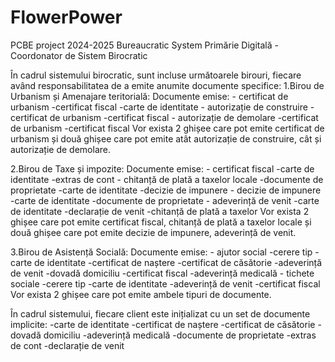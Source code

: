 # FlowerPower
PCBE project 2024-2025 Bureaucratic System
Primărie Digitală - Coordonator de Sistem Birocratic

  În cadrul sistemului birocratic, sunt incluse următoarele birouri, fiecare având responsabilitatea de a emite anumite documente specifice:
1.Birou de Urbanism și Amenajare teritorială:
      Documente emise: - certificat de urbanism
                               -certificat fiscal
                               -carte de identitate
                       - autorizație de construire
                               -certificat de urbanism
                               -certificat fiscal
                       - autorizație de demolare
                               -certificat de urbanism
                               -certificat fiscal
      Vor exista 2 ghișee care pot emite certificat de urbanism și două ghișee care pot emite atât autorizație de construire, cât și autorizație de demolare.   


2.Birou de Taxe și impozite:
       Documente emise: - certificat fiscal
                                -carte de identitate
                                -extras de cont
                        - chitanță de plată a taxelor locale
                                -documente de proprietate
                                -carte de identitate
                                -decizie de impunere
                        - decizie de impunere
                                -carte de identitate
                                -documente de proprietate
                        - adeverință de venit
                                -carte de identitate
                                -declarație de venit
                                -chitanță de plată a taxelor
       Vor exista 2 ghișee care pot emite certificat fiscal, chitanță de plată a taxelor locale și două ghișee care pot emite decizie de impunere, adeverință de venit.

3.Birou de Asistență Socială:
      Documente emise: - ajutor social
                                -cerere tip
                                -carte de identitate
                                -certificat de naștere
                                -certificat de căsătorie
                                -adeverință de venit
                                -dovadă domiciliu
                                -certificat fiscal
                                -adeverință medicală
                       - tichete sociale
                                -cerere tip
                                -carte de identitate
                                -adeverință de venit
                                -certificat fiscal
       Vor exista 2 ghișee care pot emite ambele tipuri de documente.
   
În cadrul sistemului, fiecare client este inițializat cu un set de documente implicite:
                      -carte de identitate
                      -certificat de naștere
                      -certificat de căsătorie
                      -dovadă domiciliu
                      -adeverință medicală
                      -documente de proprietate
                      -extras de cont
                      -declarație de venit
